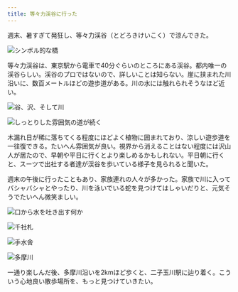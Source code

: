 ```yaml
---
title: 等々力渓谷に行った
---
```

週末、暑すぎて発狂し、等々力渓谷（とどろきけいこく）で涼んできた。

![](https://lh3.googleusercontent.com/RA25I07GuhCtwlW5vDLfzBHshhmGsVEoaWAMlwkNEnTELXJbE59HxEuYM_nwB05nHfWY_DfWPF6I93QAVMYSn94DADlakTw9dmjddkUql33bkLLboZA3MVC5Qf3ZnK4YRYmFMt8vh6vPysIoV-o "シンボル的な橋")

等々力渓谷は、東京駅から電車で40分ぐらいのところにある渓谷。都内唯一の渓谷らしい。渓谷のプロではないので、詳しいことは知らない。崖に挟まれた川沿いに、数百メートルほどの遊歩道がある。川の水には触れられそうなほど近い。

![](https://lh6.googleusercontent.com/ySWRYEhL71lc7Y_3UGWyXJlrPMucsIHpA1FpKkn3YDgnNLiqum_uAWxJsdi68Wi2-0-4RT-ACj14pVFPLuD996Ta8sXVMXjy6PStbCl3mmIcAH2HR-weydewwjHQSq3oc58DySB-d3xNFoinMug "谷、沢、そして川")

![](https://lh6.googleusercontent.com/uevKQRwkqma1wmFwpqevCHR1lrLljQts6d60xKgZfuS1tUuQ7lNHRlOAH7MFb4EZOyUv0-iNT0RiWFL3o_MXLnrPW01k-UI6mKDv09si1YIQD5Sk7HTfX6ivc79rko-x8ds4kG-NQ6zOl0VjFxU "しっとりした雰囲気の道が続く")

木漏れ日が稀に落ちてくる程度にほどよく植物に囲まれており、涼しい遊歩道を一往復できる。たいへん雰囲気が良い。視界から消えることはない程度には沢山人が居たので、早朝や平日に行くとより楽しめるかもしれない。平日朝に行くと、スーツで出社する者達が渓谷を歩いている様子を見られると聞いた。

週末の午後に行ったこともあり、家族連れの人々が多かった。家族で川に入ってバシャバシャとやったり、川を泳いでいる蛇を見つけてはしゃいだりと、元気そうでたいへん微笑ましい。

![](https://lh3.googleusercontent.com/f_AO9SWbEYVovGaDPrXmvq1CGoyfb_3LNem1MNeKWsUQ2hr_APaj9tJyPbN0Jn_MTQOJU4RJogdRUEFmWyCDz-4WulD5td_AhiN3kCZ_TgqICcB1FwiP9s2nohGoLB-k4hVkpmN-8R_CygvaAcA "口から水を吐き出す何か")

![](https://lh4.googleusercontent.com/kvAkoUvZEYwLNBI8W1t2xD7ukG-mYpIUEghnT-VsaqTDsUFPbKH2pHqt5WjamuYKl1WPhQ4j5nGwgc5arM2viJhlRM06PlOW3uzEQEivL9_o_ImRiWi1tLBTi-APJm2kPUpgXZCAroEG6JbKqRs "千社札")

![](https://lh6.googleusercontent.com/y95Wa0ZToFki-q4263TzsrtAQqyjyXdTQoC4zLXjq47mtrqIisse5oJ8IPuu-xSY6rYSUsnwGEz-FZQ_CLQzxs60JSCn-oZAWRGUSpT4jHEDmKDCOpqOptR4Ep8mwVduemobI-PPoLNwp6Sne0g "手水舎")

![](https://lh3.googleusercontent.com/qM4OE8rENwYetTir_5b5FJLhkVlatdph2RacHGQakLzAurGeFA5vFxvO2eAURUAEI8YPL_8MU-YL7LTAbyV0PK4CeRIjOB9BDU4unAqFMuoYAtxlTyvIBCsM8b_FXx1-7P4RkMoDXSi2XgdkTGY "多摩川")

一通り楽しんだ後、多摩川沿いを2kmほど歩くと、二子玉川駅に辿り着く。こういう心地良い散歩場所を、もっと見つけていきたい。
